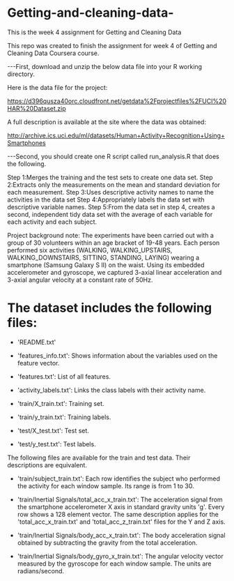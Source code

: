 # Getting-and-cleaning-data-
This is the week 4 assignment for Getting and Cleaning Data 

This repo was created to finish the assignment for week 4 of Getting and Cleaning Data Coursera course.

---First, download and unzip the below data file into your R working directory.

Here is  the data file for the project:
        
https://d396qusza40orc.cloudfront.net/getdata%2Fprojectfiles%2FUCI%20HAR%20Dataset.zip

A full description is available at the site where the data was obtained:
        
http://archive.ics.uci.edu/ml/datasets/Human+Activity+Recognition+Using+Smartphones


---Second, you should create one R script called run_analysis.R that does the following.

Step 1:Merges the training and the test sets to create one data set.
Step 2:Extracts only the measurements on the mean and standard deviation for each measurement.
Step 3:Uses descriptive activity names to name the activities in the data set
Step 4:Appropriately labels the data set with descriptive variable names.
Step 5:From the data set in step 4, creates a second, independent 
       tidy data set with the average of each variable for each activity 
       and each subject.

Project background note:
The experiments have been carried out with a group of 30 volunteers 
within an age bracket of 19-48 years. Each person performed six 
activities (WALKING, WALKING_UPSTAIRS, WALKING_DOWNSTAIRS, SITTING, 
STANDING, LAYING) wearing a smartphone (Samsung Galaxy S II) on the 
waist. Using its embedded accelerometer and gyroscope, 
we captured 3-axial linear acceleration and 3-axial angular 
velocity at a constant rate of 50Hz. 

The dataset includes the following files:
=========================================
        
- 'README.txt'

- 'features_info.txt': Shows information about the variables used on the feature vector.

- 'features.txt': List of all features.

- 'activity_labels.txt': Links the class labels with their activity name.

- 'train/X_train.txt': Training set.

- 'train/y_train.txt': Training labels.

- 'test/X_test.txt': Test set.

- 'test/y_test.txt': Test labels.

The following files are available for the train and test data. Their descriptions are equivalent. 

- 'train/subject_train.txt': Each row identifies the subject who performed the activity for each window sample. Its range is from 1 to 30. 

- 'train/Inertial Signals/total_acc_x_train.txt': The acceleration signal from the smartphone accelerometer X axis in standard gravity units 'g'. Every row shows a 128 element vector. The same description applies for the 'total_acc_x_train.txt' and 'total_acc_z_train.txt' files for the Y and Z axis. 

- 'train/Inertial Signals/body_acc_x_train.txt': The body acceleration signal obtained by subtracting the gravity from the total acceleration. 

- 'train/Inertial Signals/body_gyro_x_train.txt': The angular velocity vector measured by the gyroscope for each window sample. The units are radians/second. 

